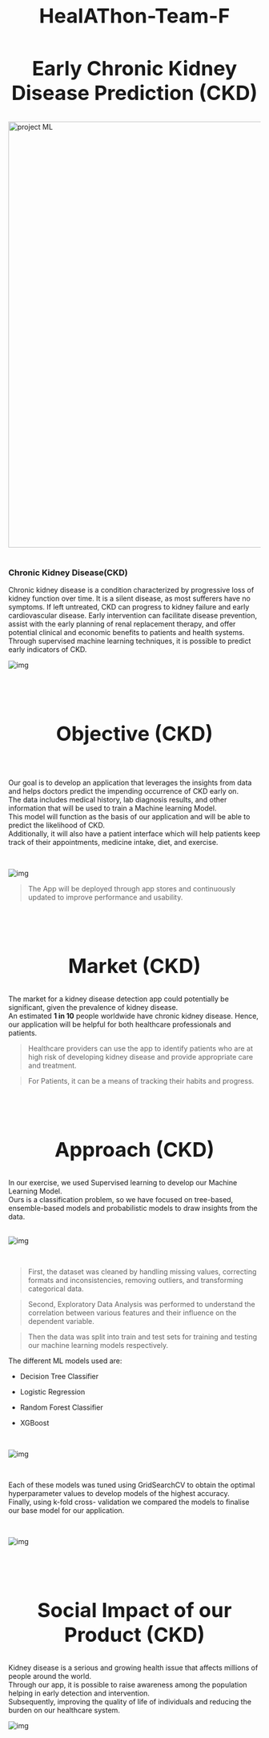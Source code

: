 <div align="center">
    <h1 style="font-size:40px;">HealAThon-Team-F</h1>
    <h2 style="font-size:40px;">Early Chronic Kidney Disease Prediction (CKD)</h2>
 </div>
  
<img width="851" alt="project ML" src="https://user-images.githubusercontent.com/66158938/223807535-f1ec58ac-38a0-4508-9991-5d1ecfe34bc6.png">

<br>
<br>
 
### Chronic Kidney Disease(CKD)

Chronic kidney disease is a condition characterized by progressive loss of kidney function over time. It is a silent disease, as most sufferers have no symptoms. If left untreated, CKD can progress to kidney failure and early cardiovascular disease. Early intervention can facilitate disease prevention, assist with the early planning of renal replacement therapy, and offer potential clinical and economic benefits to patients and health systems. Through supervised machine learning techniques, it is possible to predict early indicators of CKD.

![img](./imgs/CKD_1.png)

<br>
<br>

<div align="center">
    <h2 style="font-size:40px;">Objective (CKD)</h2>
</div>

<br>

Our goal is to develop an application that leverages the insights from data and helps doctors predict the impending occurrence of CKD early on.<br>
The data includes medical history, lab diagnosis results, and other information that will be used to train a Machine learning Model.<br>
This model will function as the basis of our application and will be able to predict the likelihood of CKD. <br>
Additionally, it will also have a patient interface which will help patients keep track of their appointments, medicine intake, diet, and exercise. <br>

<br>

![img](./imgs/CKD_2.png)

> The App will be deployed through app stores and continuously updated to improve performance and usability.

<br>
<br>

<div align="center">
    <h2 style="font-size:40px;">Market (CKD)</h2>
</div>

The market for a kidney disease detection app could potentially be significant, given the prevalence of kidney disease. <br>
An estimated **1 in 10** people worldwide have chronic kidney disease. Hence, our application will be helpful for both healthcare professionals and patients. <br>

> Healthcare providers can use the app to identify patients who are at high risk of developing kidney disease and provide appropriate care and treatment. <br>

> For Patients, it can be a means of tracking their habits and progress.

<br>
<br>

<div align="center">
    <h2 style="font-size:40px;">Approach (CKD)</h2>
</div>

In our exercise, we used Supervised learning to develop our Machine Learning Model. <br>
Ours is a classification problem, so we have focused on tree-based, ensemble-based models and probabilistic models to draw insights from the data.
<br>
<br>

![img](./imgs/Heat_Map.png)

<br>

> First, the dataset was cleaned by handling missing values, correcting formats and inconsistencies, removing outliers, and transforming categorical data.

> Second, Exploratory Data Analysis was performed to understand the correlation between various features and their influence on the dependent variable.

> Then the data was split into train and test sets for training and testing our machine learning models respectively.

The different ML models used are:

- Decision Tree Classifier

- Logistic Regression

- Random Forest Classifier

- XGBoost

<br>

![img](./imgs/FI.png)

<br>

Each of these models was tuned using GridSearchCV to obtain the optimal hyperparameter values to develop models of the highest accuracy. <br>
Finally, using k-fold cross- validation we compared the models to finalise our base model for our application.

<br>

![img](./imgs/RF.png)


<br>
<br>

<div align="center">
    <h2 style="font-size:40px;">Social Impact of our Product (CKD)</h2>
</div>


Kidney disease is a serious and growing health issue that affects millions of people around the world. <br>
Through our app, it is possible to raise awareness among the population helping in early detection and intervention.<br>
Subsequently, improving the quality of life of individuals and reducing the burden on our healthcare system.

![img](./imgs/CKD-3.png)
